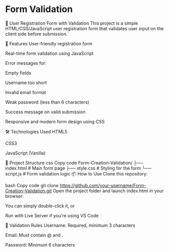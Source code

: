 # Form Validation

📄 User Registration Form with Validation
This project is a simple HTML/CSS/JavaScript user registration form that validates user input on the client side before submission.

🚀 Features
User-friendly registration form

Real-time form validation using JavaScript

Error messages for:

Empty fields

Username too short

Invalid email format

Weak password (less than 6 characters)

Success message on valid submission

Responsive and modern form design using CSS

🛠️ Technologies Used
HTML5

CSS3

JavaScript (Vanilla)

📂 Project Structure
css
Copy code
Form-Creation-Validation/
├── index.html       # Main form page
├── style.css        # Styling for the form
└── script.js        # Form validation logic
📦 How to Use
Clone this repository:

bash
Copy code
git clone https://github.com/your-username/Form-Creation-Validation.git
Open the project folder and launch index.html in your browser:

You can simply double-click it, or

Run with Live Server if you're using VS Code

🧪 Validation Rules
Username: Required, minimum 3 characters

Email: Must contain @ and .

Password: Minimum 6 characters

